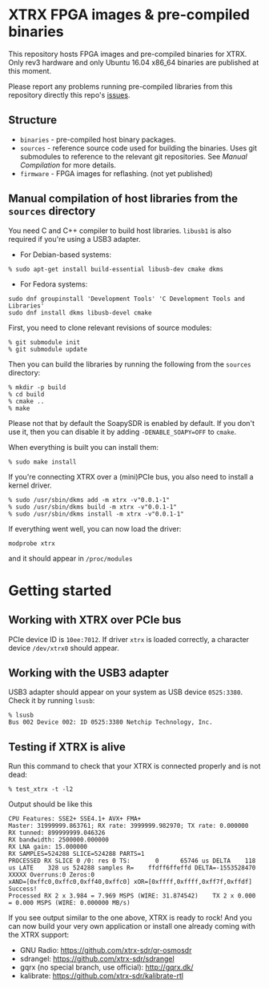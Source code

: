 # XTRX FPGA images & pre-compiled binaries

This repository hosts FPGA images and pre-compiled binaries for XTRX. Only rev3 hardware and only Ubuntu 16.04 x86_64 binaries are published at this moment.

Please report any problems running pre-compiled libraries from this repository directly this repo's [issues](https://github.com/xtrx-sdr/images/issues).

## Structure
 - `binaries` - pre-compiled host binary packages.
 - `sources` - reference source code used for building the binaries. Uses git submodules to reference to the relevant git repositories. See *Manual Compilation* for more details.
 - `firmware` - FPGA images for reflashing. (not yet published)



## Manual compilation of host libraries from the `sources` directory

You need C and C++ compiler to build host libraries. `libusb1` is also required if you're using a USB3 adapter.
 - For Debian-based systems:
```
% sudo apt-get install build-essential libusb-dev cmake dkms
```
 - For Fedora systems:
```
sudo dnf groupinstall 'Development Tools' 'C Development Tools and Libraries'
sudo dnf install dkms libusb-devel cmake
```

First, you need to clone relevant revisions of source modules:
```
% git submodule init
% git submodule update
```
Then you can build the libraries by running the following from the `sources` directory:
```
% mkdir -p build
% cd build
% cmake ..
% make
```
Please not that by default the SoapySDR is enabled by default. If you don't use it, then you can disable it by adding `-DENABLE_SOAPY=OFF` to `cmake`.

When everything is built you can install them:
```
% sudo make install
```
If you're connecting XTRX over a (mini)PCIe bus, you also need to install a kernel driver. 
```
% sudo /usr/sbin/dkms add -m xtrx -v"0.0.1-1"
% sudo /usr/sbin/dkms build -m xtrx -v"0.0.1-1"
% sudo /usr/sbin/dkms install -m xtrx -v"0.0.1-1"
```

If everything went well, you can now load the driver:
```
modprobe xtrx
```
and it should appear in `/proc/modules`


# Getting started
## Working with XTRX over PCIe bus
PCIe device ID is `10ee:7012`. If driver `xtrx` is loaded correctly, a character device `/dev/xtrx0` should appear.


## Working with the USB3 adapter
USB3 adapter should appear on your system as USB device `0525:3380`. Check it by running `lsusb`:
```
% lsusb
Bus 002 Device 002: ID 0525:3380 Netchip Technology, Inc. 
```

## Testing if XTRX is alive
Run this command to check that your XTRX is connected properly and is not dead:
```
% test_xtrx -t -l2
```

Output should be like this
```
CPU Features: SSE2+ SSE4.1+ AVX+ FMA+
Master: 31999999.863761; RX rate: 3999999.982970; TX rate: 0.000000
RX tunned: 899999999.046326
RX bandwidth: 2500000.000000
RX LNA gain: 15.000000
RX SAMPLES=524288 SLICE=524288 PARTS=1
PROCESSED RX SLICE 0 /0: res 0 TS:       0      65746 us DELTA    118 us LATE    328 us 524288 samples R=    ffdff6ffeffd DELTA=-1553528470
XXXXX Overruns:0 Zeros:0
xAND=[0xffc0,0xffc0,0xff40,0xffc0] xOR=[0xffff,0xffff,0xff7f,0xffdf]
Success!
Processed RX 2 x 3.984 = 7.969 MSPS (WIRE: 31.874542)    TX 2 x 0.000 = 0.000 MSPS (WIRE: 0.000000 MB/s) 
```

If you see output similar to the one above, XTRX is ready to rock! And you can now build your very own application or install one already coming with the XTRX support:

 - GNU Radio: https://github.com/xtrx-sdr/gr-osmosdr
 - sdrangel: https://github.com/xtrx-sdr/sdrangel
 - gqrx (no special branch, use official): http://gqrx.dk/
 - kalibrate: https://github.com/xtrx-sdr/kalibrate-rtl

